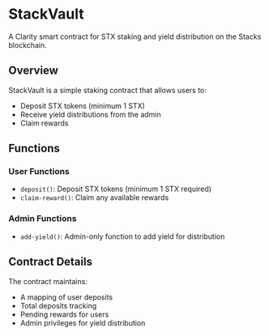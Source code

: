 # StackVault

A Clarity smart contract for STX staking and yield distribution on the Stacks blockchain.

## Overview

StackVault is a simple staking contract that allows users to:
- Deposit STX tokens (minimum 1 STX)
- Receive yield distributions from the admin
- Claim rewards 

## Functions

### User Functions

- `deposit()`: Deposit STX tokens (minimum 1 STX required)
- `claim-reward()`: Claim any available rewards

### Admin Functions 

- `add-yield()`: Admin-only function to add yield for distribution

## Contract Details

The contract maintains:
- A mapping of user deposits
- Total deposits tracking
- Pending rewards for users
- Admin privileges for yield distribution

